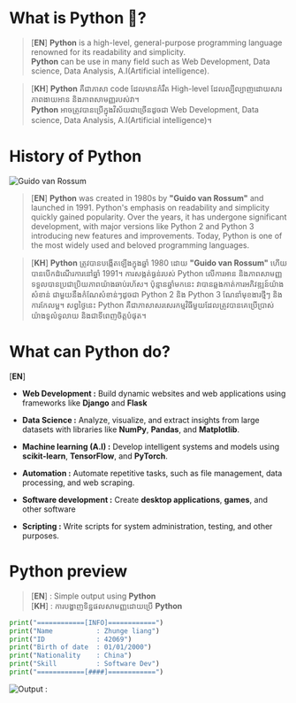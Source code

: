 # What is **Python** 🐍?

> [**EN**] **Python** is a high-level, general-purpose programming language renowned for its readability and simplicity. <br> **Python** can be use in many field such as Web Development, Data science, Data Analysis, A.I(Artificial intelligence).

> [**KH**] **Python** គឺជាភាសា code ដែលមានកំរឹត High-level ដែលល្បីល្បាញដោយសារភាពងាយអាន និងភាពសាមញ្ញរបស់វា។ <br> **Python** អាច​ត្រូវ​បាន​ប្រើ​ក្នុង​វិស័យ​ជា​ច្រើន​ដូច​ជា​ Web Development, Data science, Data Analysis, A.I(Artificial intelligence)។

# History of **Python**

![Guido van Rossum](docs/image_readme/guido-van-rossum.webp)

> [**EN**] **Python** was created in 1980s by **"Guido van Rossum"** and launched in 1991. Python's emphasis on readability and simplicity quickly gained popularity. Over the years, it has undergone significant development, with major versions like Python 2 and Python 3 introducing new features and improvements. Today, Python is one of the most widely used and beloved programming languages.

> [**KH**] **Python** ត្រូវបានបង្កើតឡើងក្នុងឆ្នាំ 1980 ដោយ **"Guido van Rossum"** ហើយបានបើកដំណើរការនៅឆ្នាំ 1991។ ការសង្កត់ធ្ងន់របស់ Python លើការអាន និងភាពសាមញ្ញទទួលបានប្រជាប្រិយភាពយ៉ាងឆាប់រហ័ស។ ប៉ុន្មានឆ្នាំមកនេះ វាបានឆ្លងកាត់ការអភិវឌ្ឍន៍យ៉ាងសំខាន់ ជាមួយនឹងកំណែសំខាន់ៗដូចជា Python 2 និង Python 3 ណែនាំមុខងារថ្មីៗ និងការកែលម្អ។ សព្វថ្ងៃនេះ Python គឺជាភាសាសរសេរកម្មវិធីមួយដែលត្រូវបានគេប្រើប្រាស់យ៉ាងទូលំទូលាយ និងជាទីពេញចិត្តបំផុត។

# What can **Python** do?

[**EN**]

* **Web Development :** Build dynamic websites and web applications using frameworks like **Django** and **Flask**

* **Data Science :** Analyze, visualize, and extract insights from large datasets with libraries like **NumPy**, **Pandas**, and **Matplotlib**.

* **Machine learning (A.I) :** Develop intelligent systems and models using **scikit-learn**, **TensorFlow**, and **PyTorch**.

* **Automation :** Automate repetitive tasks, such as file management, data processing, and web scraping.

* **Software development :** Create **desktop applications**, **games**, and other software

* **Scripting :** Write scripts for system administration, testing, and other purposes.

# Python preview

> [**EN**] : Simple output using **Python** <br> [**KH**] : ការបង្ហាញទិន្នផលសាមញ្ញដោយប្រើ **Python**

```python
print("============[INFO]============")
print("Name           : Zhunge liang")
print("ID             : 42069")
print("Birth of date  : 01/01/2000")
print("Nationality    : China")
print("Skill          : Software Dev")
print("============[####]============")
```

![Output :](docs/image_readme/git-lesson1.png)